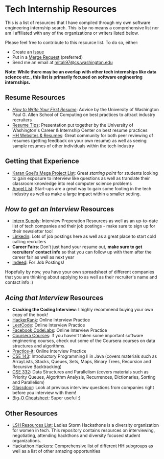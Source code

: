 # Tech Internship Resources

This is a list of resources that I have compiled through my own software engineering internship search.  This is by no means a comprehensive list nor am I affiliated with any of the organizations or writers listed below.

Please feel free to contribute to this resource list.  To do so, either:
* Create an [Issue](https://github.com/mitalipalekar/tech-internship-resources/issues)
* Put in a [Merge Request](https://github.com/mitalipalekar/tech-internship-resources/pulls) (preferred)
* Send me an email at <mitali97@cs.washington.edu>

**Note: While there may be an overlap with other tech internships like data science etc., this list is primarily focused on software engineering internships.**

## Resume Resources
* *[How to Write Your First Resume](resume_uwcse.doc)*: Advice by the University of Washington Paul G. Allen School of Computing on best practices to attract industry recruiters
* [Resume Tips](http://courses.washington.edu/envh482/Resumes.pdf): Presentation put together by the University of Washington's Career & Internship Center on best resume practices
* [HH Websites & Resumes](https://www.facebook.com/groups/1487708811477672/): Great community for both peer reviewing of resumes (getting feedback on your own resume) as well as seeing sample resumes of other individuals within the tech industry

## Getting that Experience
* [Karan Goel's Mega Project List](https://github.com/karan/Projects): Great *starting point* for students looking to gain exposure to interview like questions as well as translate their classroom knowledge into real computer science problems
* [Angel List](https://angel.co/): Start-ups are a great way to gain some footing in the tech industry as well as make a large impact within a smaller setting.

## *How to get an Interview* Resources
* [Intern Supply](http://www.intern.supply/): Interview Preperation Resources as well as an up-to-date list of tech companies and their job postings - make sure to sign up for their newsletter too!
* [Linkedin](https://www.linkedin.com/jobs/): Lots of job postings here as well as a great place to start cold calling recruiters
* **Career Fairs**: Don't just hand your resume out, **make sure to get recruiters' contact info** so that you can follow up with them after the career fair as well as next year
* [Indeed](https://www.indeed.com/): For Job Postings!

Hopefully by now, you have your own spreadsheet of different companies that you are thinking about applying to as well as their recruiter's name and contact info :)

## *Acing that Interview* Resources
* **Cracking the Coding Interview**: I highly recommend buying your own copy of the book!
* [HackerRank](https://www.hackerrank.com/): Online Interview Practice
* [LeetCode](https://leetcode.com/): Online Interview Practice
* [Facebook CodeLabs](https://codelab.interviewbit.com/): Online Interview Practice
* [Coursera Courses](https://www.coursera.org/): If you haven't taken some important software engineering courses, check out some of the Coursera courses on data structures and algorithms.
* [Practice-it](https://practiceit.cs.washington.edu/): Online Interview Practice
* [CSE 143](https://courses.cs.washington.edu/courses/cse143/16wi/): Introductory Programming II in Java (covers materials such as ArrayLists, Stacks, Queues, Sets, Maps, Binary Trees, Recursion and Recursive Backtracking)
* [CSE 332](https://courses.cs.washington.edu/courses/cse332/17wi/): Data Structures and Parallelism (covers materials such as Priority Queues, Algorithm Analysis, Recurrences, Dictionaries, Sorting and Parallelism)
* [Glassdoor](https://www.glassdoor.com/index.htm): Look at previous interview questions from companies right before you interview with them!
* [Big-O Cheatsheet](http://bigocheatsheet.com/): Super useful :)

## Other Resources
* [LSH Resources List](https://github.com/Ladies-Storm-Hackathons/Resources): Ladies Storm Hackathons is a diversity organization for women in tech.  This repository contains resources on interviewing, negotiating, attending hackthons and diversity focused student organizations.
* [Hackathon Hackers](https://github.com/HackathonHackers): Comprehensive list of different HH subgroups as well as a list of other amazing opportunities